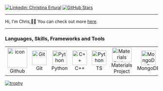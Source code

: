[![Linkedin: Christina Ertural](https://img.shields.io/badge/-Christina%20Ertural-blue?style=flat-square&logo=Linkedin&logoColor=white&link=https://www.linkedin.com/in/christina-ertural/)](https://www.linkedin.com/in/christina-ertural/)
[![GitHub Stars](https://img.shields.io/github/stars/QuantumChemist?style=social)](https://github.com/QuantumChemist)
<!--[![GitHub Commits](https://img.shields.io/github/commit-activity/y/QuantumChemist/lobsterpygui?style=social)](https://github.com/QuantumChemist)
[![GitHub QuantumChemist](https://img.shields.io/github/followers/QuantumChemist?label=follow&style=social)](https://github.com/QuantumChemist)
[![Hits](https://komarev.com/ghpvc/?username=QuantumChemist&color=blue&label=Hits)](https://github.com/QuantumChemist)
<a href="https://github.com/DenverCoder1/readme-typing-svg"><img src="https://readme-typing-svg.herokuapp.com?lines=Hi,+I'm+Chris+👋🏻;Theoretical+Chemistry;Materials+informatics;Always%20learning%20new%20things&center=auto&width=500&height=50"></a> -->


---
Hi, I'm Chris,👋🏻 You can check out more [here](https://quantumchemist.de/).

---


<!--
[<img align="right" src="https://quantumchemist.github.io/utils/QClogo.gif" width="120px" height=auto />](https://doi.org/10.1021/acs.chemmater.1c03349) 

PostDoc at [BAM](https://github.com/BAMresearch) and a former [LOBSTER](http://cohp.de/) developer.

Here are some ideas to get you started:

- 🔭 I’m currently working on ...
- 🌱 I’m currently learning ...
- 👯 I’m looking to collaborate on ...
- 🤔 I’m looking for help with ...
- 💬 Ask me about ...
- ⚡ Fun fact: ...
-->

<!--
`GitHub stats`
<td>
  <img src="http://github-profile-summary-cards.vercel.app/api/cards/profile-details?username=QuantumChemist&theme=github_dark" />
</td>
<a href="https://git.io/awesome-stats-card">
  <img height=200 align="center" src="https://awesome-github-stats.azurewebsites.net/user-stats/QuantumChemist?cardType=octocat&theme=tokyonight&preferLogin=true&card_width=320" />
</a>
<a href="https://git.io/streak-stats">
  <img height=200 align="center" src="https://streak-stats.demolab.com?user=QuantumChemist&theme=tokyonight&hide_border=true&border_radius=6.5&date_format=M%20j%5B%2C%20Y%5D&mode=weekly&card_width=320" />
</a>
<br clear="left"/> <br clear="left"/>
working on my `polyglot stats`:

```python
In [1]: languages.avail("include_deprecated")
```
<details>
<summary></summary>
  
```python
Out [1]: C++, Python, bash, R
```

</details>

```python
In [2]: human_languages.avail("sample_text")
```
<details>
<summary></summary>
  
```python
Out [2]: "アニメを字幕なしで見るために日本語を勉強しています！ 🥰"
         "Bende Türkçe biraz biliyorum 😂"
         "Y aprendo español un poco. 🤏🏻"
         "Peut-être je n'ai pas oublié tout les choses en français en plus. 🤣"
         "Тоже немного говорю по-русски. 😁"
```
</details>

```python
In [3]: tandem.show()
```
<details>
<summary></summary>

```python
Out [3]: "If you happen to speak one of these languages and are interested in Tandem learning German, I'm always open to that! 🤗"
```
</details>

## Languages, Frameworks and Tools   
<a href="https://www.python.org/"><img src="https://upload.wikimedia.org/wikipedia/commons/9/95/Cat_python.png" alt="Python" style="height: 30px; width: auto;"></a> 
<a href="https://en.cppreference.com/w/"><img src="https://upload.wikimedia.org/wikipedia/commons/d/de/Cat_c%2B%2B.png" alt="C++" style="height: 30px; width: auto;"></a>
<a href="https://next-gen.materialsproject.org/"><img src="https://quantumchemist.github.io/utils/mpcat.png" alt="The Materials Projec" style="height: 30px; width: auto;"> </a>
<a href="https://www.jetbrains.com/pycharm/"><img src="https://www.qbssoftware.com/image/cache/catalog/Product%20Logos/JetBrains/JBPYCHARM-1000x1000.png" alt="PyCharm" style="height: 40px; width: auto;"></a>

  ![JavaScript](https://img.shields.io/badge/JavaScript-F7DF1E?style=flat&logo=javascript&logoColor=black)
  ![Python](https://img.shields.io/badge/Python-3776AB?style=flat&logo=python&logoColor=white)
  ![Node.js](https://img.shields.io/badge/Node.js-339933?style=flat&logo=nodedotjs&logoColor=white)
  ![MongoDB](https://img.shields.io/badge/MongoDB-47A248?style=flat&logo=mongodb&logoColor=white)
  ![Git](https://img.shields.io/badge/Git-F05032?style=flat&logo=git&logoColor=white)
  ![Docker](https://img.shields.io/badge/Docker-2496ED?style=flat&logo=docker&logoColor=white)
  ![REST APIs](https://img.shields.io/badge/REST_APIs-02569B?style=flat)
-->

<h3 align="left" font-size='25px'>Languages, Skills, Frameworks and Tools</h3>

<table align="center">
  <tr>
    <td align="center" width="88">
        <img src="https://techstack-generator.vercel.app/github-icon.svg" alt="icon" width="65" height="65" />
      <br>Github
    </td>
    <td align="center" width="88"> 
        <img src="https://user-images.githubusercontent.com/25181517/192108372-f71d70ac-7ae6-4c0d-8395-51d8870c2ef0.png" width="48" height="48" alt="Git" />
      <br>Git
    </td>
    <td align="center" width="88">
        <img src="https://techstack-generator.vercel.app/python-icon.svg" width="48" height="48" alt="Python" />
      <br>Python
    </td>
    <td align="center"  width="88">
        <img src="https://techstack-generator.vercel.app/cpp-icon.svg" width="48" height="48" alt="C++" />
      <br>C++
    </td>
    <td align="center" width="88">
        <img src="https://techstack-generator.vercel.app/ts-icon.svg" width="48" height="48" alt="Python" />
      <br>TS
    </td>
    <td align="center"  width="88">
        <img src="https://next-gen.materialsproject.org/assets/images/home/mp_color.png" width="64" height="48" alt="Materials Project" />
      <br>Materials Project
    </td>
    <td align="center" width="88">
        <img src="https://cdn3d.iconscout.com/3d/free/thumb/free-mongo-db-3d-icon-download-in-png-blend-fbx-gltf-file-formats--mongodb-database-document-oriented-nosql-coding-lang-pack-logos-icons-7577996.png" width="48" height="48" alt="MongoDB" />
      <br>MongoDB
    </td>
    <td align="center" width="88">
        <img src="https://cdn3d.iconscout.com/3d/free/thumb/free-pycharm-3d-logo-download-in-png-blend-fbx-gltf-file-formats--software-coding-tool-web-social-media-pack-company-brand-logos-4781227.png" width="48" height="48" alt="PyCharm" />
      <br>PyCharm
    </td>
    <td align="center" width="88">
        <img src="https://cdn3d.iconscout.com/3d/free/thumb/free-visual-studio-code-3d-icon-download-in-png-blend-fbx-gltf-file-formats--microsoft-logo-python-java-c-coding-lang-pack-logos-icons-7578027.png" width="48" height="48" alt="VisualStudioCode" />
      <br>VisualStudio Code
    </td>
    <td align="center" width="88">
        <img src="https://techstack-generator.vercel.app/raspberrypi-icon.svg" width="48" height="48" alt="Rasberry Pi" />
      <br>Raspberry Pi 3
    </td>


    
  </tr>
</table>

[![trophy](https://github-profile-trophy.vercel.app/?username=QuantumChemist&column=-1&theme=darkhub)](https://github.com/ryo-ma/github-profile-trophy)

</br>
<!--
## GitHub contribution snake
<picture>
  <source media="(prefers-color-scheme: dark)" srcset="https://raw.githubusercontent.com/QuantumChemist/QuantumChemist/output/github-contribution-grid-snake-dark.svg" />
  <source media="(prefers-color-scheme: light)" srcset="https://raw.githubusercontent.com/QuantumChemist/QuantumChemist/output/github-contribution-grid-snake.svg" />
  <img alt="github-snake" src="github-snake.svg" />
</picture>
-->


